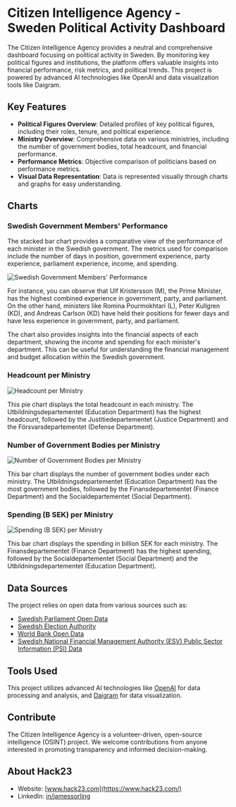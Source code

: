 # Citizen Intelligence Agency - Sweden Political Activity Dashboard

The Citizen Intelligence Agency provides a neutral and comprehensive dashboard focusing on political activity in Sweden. By monitoring key political figures and institutions, the platform offers valuable insights into financial performance, risk metrics, and political trends. This project is powered by advanced AI technologies like OpenAI and data visualization tools like Daigram.

## Key Features

- **Political Figures Overview**: Detailed profiles of key political figures, including their roles, tenure, and political experience. 
- **Ministry Overview**: Comprehensive data on various ministries, including the number of government bodies, total headcount, and financial performance. 
- **Performance Metrics**: Objective comparison of politicians based on performance metrics. 
- **Visual Data Representation**: Data is represented visually through charts and graphs for easy understanding. 

## Charts

### Swedish Government Members' Performance

The stacked bar chart provides a comparative view of the performance of each minister in the Swedish government. The metrics used for comparison include the number of days in position, government experience, party experience, parliament experience, income, and spending.

![Swedish Government Members' Performance](https://daigr.am/1e59ff22.svg)

For instance, you can observe that Ulf Kristersson (M), the Prime Minister, has the highest combined experience in government, party, and parliament. On the other hand, ministers like Romina Pourmokhtari (L), Peter Kullgren (KD), and Andreas Carlson (KD) have held their positions for fewer days and have less experience in government, party, and parliament.

The chart also provides insights into the financial aspects of each department, showing the income and spending for each minister's department. This can be useful for understanding the financial management and budget allocation within the Swedish government.


### Headcount per Ministry

![Headcount per Ministry](https://daigr.am/c6e79c14.svg)

This pie chart displays the total headcount in each ministry. The Utbildningsdepartementet (Education Department) has the highest headcount, followed by the Justitiedepartementet (Justice Department) and the Försvarsdepartementet (Defense Department).

### Number of Government Bodies per Ministry

![Number of Government Bodies per Ministry](https://daigr.am/3531a579.svg)

This bar chart displays the number of government bodies under each ministry. The Utbildningsdepartementet (Education Department) has the most government bodies, followed by the Finansdepartementet (Finance Department) and the Socialdepartementet (Social Department).

### Spending (B SEK) per Ministry

![Spending (B SEK) per Ministry](https://daigr.am/9fd2c66c.svg)

This bar chart displays the spending in billion SEK for each ministry. The Finansdepartementet (Finance Department) has the highest spending, followed by the Socialdepartementet (Social Department) and the Utbildningsdepartementet (Education Department).

## Data Sources

The project relies on open data from various sources such as:

- [Swedish Parliament Open Data](https://data.riksdagen.se/)
- [Swedish Election Authority](https://www.val.se/)
- [World Bank Open Data](https://data.worldbank.org/)
- [Swedish National Financial Management Authority (ESV) Public Sector Information (PSI) Data](https://www.esv.se/)

## Tools Used

This project utilizes advanced AI technologies like [OpenAI](https://www.openai.com/) for data processing and analysis, and [Daigram](https://www.daigram.com/) for data visualization.

## Contribute

The Citizen Intelligence Agency is a volunteer-driven, open-source intelligence (OSINT) project. We welcome contributions from anyone interested in promoting transparency and informed decision-making. 

## About Hack23

- Website: [www.hack23.com](https://www.hack23.com/)
- LinkedIn: [in/jamessorling](https://www.linkedin.com/in/jamessorling)

